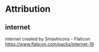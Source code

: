 # Attribution

## internet
internet created by Smashicons - Flaticon
https://www.flaticon.com/packs/internet-19
